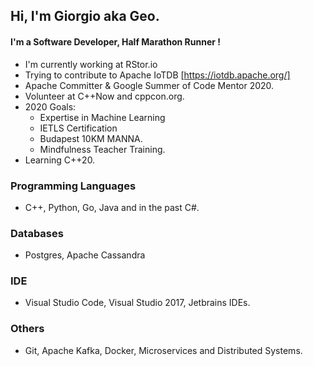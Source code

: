 ## Hi, I'm Giorgio aka Geo.
#### I'm a Software Developer, Half Marathon Runner !
- I'm currently working at RStor.io
- Trying to contribute to Apache IoTDB [https://iotdb.apache.org/]
- Apache Committer & Google Summer of Code Mentor 2020.
- Volunteer at C++Now and cppcon.org.
- 2020 Goals:
    - Expertise in Machine Learning
    - IETLS Certification
    - Budapest 10KM MANNA.
    - Mindfulness Teacher Training.
- Learning C++20.


### Programming Languages
- C++, Python, Go, Java and in the past C#.
### Databases
- Postgres, Apache Cassandra
### IDE
- Visual Studio Code, Visual Studio 2017, Jetbrains IDEs.
### Others
- Git, Apache Kafka, Docker, Microservices and Distributed Systems.
